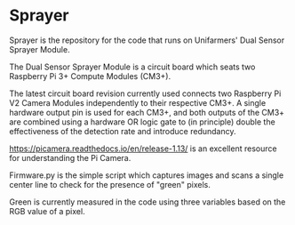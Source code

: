 # Sprayer

Sprayer is the repository for the code that runs on Unifarmers' Dual Sensor Sprayer Module.

The Dual Sensor Sprayer Module is a circuit board which seats two Raspberry Pi 3+ Compute Modules (CM3+).

The latest circuit board revision currently used connects two Raspberry Pi V2 Camera Modules
independently to their respective CM3+. A single hardware output pin is used for each CM3+, and both
outputs of the CM3+ are combined using a hardware OR logic gate to (in principle) double the effectiveness
of the detection rate and introduce redundancy.

https://picamera.readthedocs.io/en/release-1.13/ is an excellent resource for understanding the Pi Camera.

Firmware.py is the simple script which captures images and scans a single center line to check for the presence of "green" pixels.

Green is currently measured in the code using three variables based on the RGB value of a pixel.
